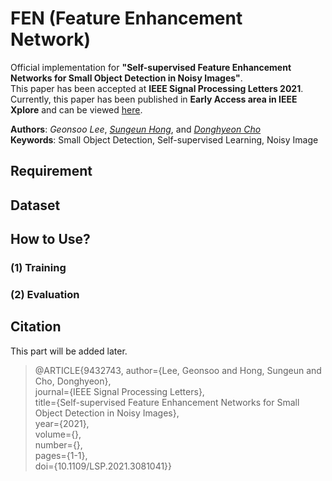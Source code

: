 # FEN (Feature Enhancement Network)
Official implementation for **"Self-supervised Feature Enhancement Networks for Small Object Detection in Noisy Images"**.  
This paper has been accepted at **IEEE Signal Processing Letters 2021**.  
Currently, this paper has been published in **Early Access area in IEEE Xplore** and can be viewed [here](https://ieeexplore.ieee.org/document/9432743). 
  
**Authors**: *Geonsoo Lee*, *[Sungeun Hong](https://scholar.google.com/citations?user=CD27PpoAAAAJ&hl=ko&oi=ao)*, and *[Donghyeon Cho](https://scholar.google.com/citations?user=zj-NER4AAAAJ&hl=ko&oi=ao)*  
**Keywords**: Small Object Detection, Self-supervised Learning, Noisy Image  

## Requirement

## Dataset

## How to Use?
### (1) Training
### (2) Evaluation

## Citation
This part will be added later.  
> @ARTICLE{9432743,  author={Lee, Geonsoo and Hong, Sungeun and Cho, Donghyeon},  
> journal={IEEE Signal Processing Letters},   
> title={Self-supervised Feature Enhancement Networks for Small Object Detection in Noisy Images},   
> year={2021},  
> volume={},  
> number={},  
> pages={1-1},  
> doi={10.1109/LSP.2021.3081041}}
